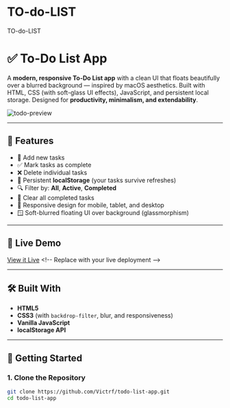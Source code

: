 # TO-do-LIST
TO-do-LIST
# ✅ To-Do List App

A **modern, responsive To-Do List app** with a clean UI that floats beautifully over a blurred background — inspired by macOS aesthetics. Built with HTML, CSS (with soft-glass UI effects), JavaScript, and persistent local storage. Designed for **productivity, minimalism, and extendability**.

![todo-preview](preview-image-url-here) <!-- Replace or remove -->

---

## 🌟 Features

- 📝 Add new tasks
- ✅ Mark tasks as complete
- ❌ Delete individual tasks
- 🧠 Persistent **localStorage** (your tasks survive refreshes)
- 🔍 Filter by: **All**, **Active**, **Completed**
- 🧹 Clear all completed tasks
- 📱 Responsive design for mobile, tablet, and desktop
- 🪟 Soft-blurred floating UI over background (glassmorphism)

---

## 🚀 Live Demo

[View it Live]([https://your-live-demo-url.com](https://calm-pothos-3effde.netlify.app/)) <!-- Replace with your live deployment -->

---

## 🛠 Built With

- **HTML5**
- **CSS3** (with `backdrop-filter`, blur, and responsiveness)
- **Vanilla JavaScript**
- **localStorage API**

---

## 🧰 Getting Started

### 1. Clone the Repository

```bash
git clone https://github.com/Victrf/todo-list-app.git
cd todo-list-app
